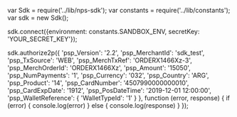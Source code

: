 var Sdk = require('../lib/nps-sdk');
var constants = require('../lib/constants');
var sdk = new Sdk();

sdk.connect({environment: constants.SANDBOX_ENV,
            secretKey: 'YOUR_SECRET_KEY'});

sdk.authorize2p({
    'psp_Version': '2.2',
    'psp_MerchantId': 'sdk_test',
    'psp_TxSource': 'WEB',
    'psp_MerchTxRef': 'ORDERX1466Xz-3',
    'psp_MerchOrderId': 'ORDERX1466Xz',
    'psp_Amount': '15050',
    'psp_NumPayments': '1',
    'psp_Currency': '032',
    'psp_Country': 'ARG',
    'psp_Product': '14',
    'psp_CardNumber': '4507990000000010',
    'psp_CardExpDate': '1912',
    'psp_PosDateTime': '2019-12-01 12:00:00',
    'psp_WalletReference': {
        'WalletTypeId': '1'
    }
},
function (error, response) { 
    if (error) {
        console.log(error)
    } else { 
        console.log(response)
    }
});

